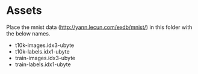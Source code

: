 # Assets

Place the mnist data (http://yann.lecun.com/exdb/mnist/) in this folder with the below names. 

* t10k-images.idx3-ubyte
* t10k-labels.idx1-ubyte
* train-images.idx3-ubyte
* train-labels.idx1-ubyte
